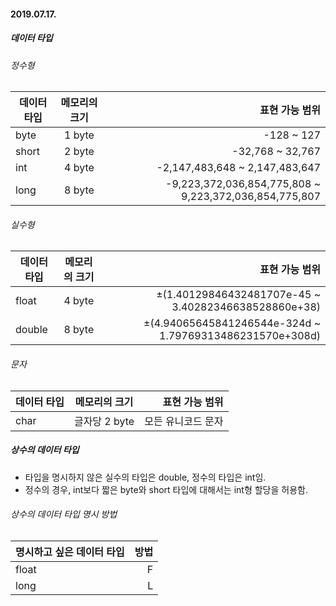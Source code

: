 #### 2019.07.17.

##### 데이터 타입

###### 정수형
|데이터 타입|메모리의 크기|표현 가능 범위|
|---|:---:|---:|
|byte|1 byte|-128 ~ 127|
|short|2 byte|-32,768 ~ 32,767|
|int|4 byte|-2,147,483,648 ~ 2,147,483,647|
|long|8 byte|-9,223,372,036,854,775,808 ~ 9,223,372,036,854,775,807|

###### 실수형
|데이터 타입|메모리의 크기|표현 가능 범위|
|---|:---:|---:|
|float|4 byte|±(1.40129846432481707e-45 ~ 3.40282346638528860e+38)|
|double|8 byte|±(4.94065645841246544e-324d ~ 1.79769313486231570e+308d)|

###### 문자
|데이터 타입|메모리의 크기|표현 가능 범위|
|---|:---:|---:|
|char|글자당 2 byte|모든 유니코드 문자|


##### 상수의 데이터 타입

* 타입을 명시하지 않은 실수의 타입은 double, 정수의 타입은 int임.
* 정수의 경우, int보다 짧은 byte와 short 타입에 대해서는 int형 할당을 허용함.

###### 상수의 데이터 타입 명시 방법
|명시하고 싶은 데이터 타입|방법|
|---|---:|
|float|F|
|long|L|